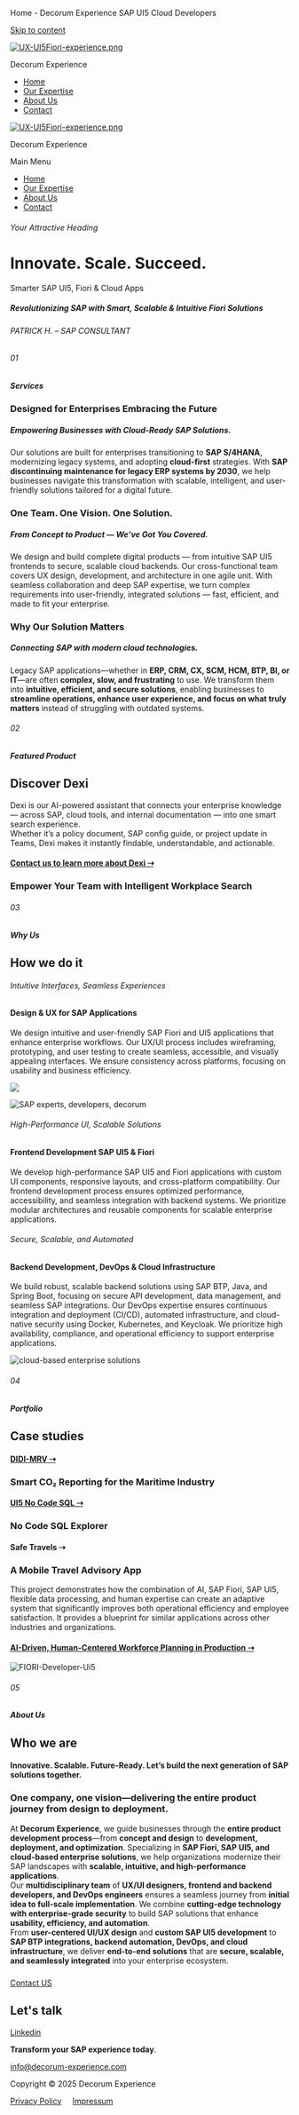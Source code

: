 Home - Decorum Experience SAP UI5 Cloud Developers


[Skip to content](#content "Skip to content")

[![UX-UI5Fiori-experience.png](https://decorum-experience.com/wp-content/uploads/2025/03/cropped-cropped-UX-UI5Fiori-experience-120x104.png)](https://decorum-experience.com/)

Decorum Experience

* [Home](https://decorum-experience.com/)
* [Our Expertise](https://decorum-experience.com/our-expertise-crafting-sap-ui5-applications/)
* [About Us](https://decorum-experience.com/about-us-sap-ui5-developers/)
* [Contact](https://decorum-experience.com/contact/)

[![UX-UI5Fiori-experience.png](https://decorum-experience.com/wp-content/uploads/2025/03/cropped-cropped-UX-UI5Fiori-experience-120x104.png)](https://decorum-experience.com/)

Decorum Experience

Main Menu

* [Home](https://decorum-experience.com/)
* [Our Expertise](https://decorum-experience.com/our-expertise-crafting-sap-ui5-applications/)
* [About Us](https://decorum-experience.com/about-us-sap-ui5-developers/)
* [Contact](https://decorum-experience.com/contact/)

[](https://decorum-experience.com/wp-content/uploads/2025/03/Adobestock-306514778-Video-Hd.mp4)

###### Your Attractive Heading

Innovate. Scale. Succeed.
=========================

Smarter SAP UI5, Fiori & Cloud Apps

##### Revolutionizing SAP with Smart, Scalable & Intuitive Fiori Solutions

###### PATRICK H. – SAP CONSULTANT

###### 01

##### Services

### Designed for Enterprises Embracing the Future

##### Empowering Businesses with Cloud-Ready SAP Solutions.

Our solutions are built for enterprises transitioning to **SAP S/4HANA**, modernizing legacy systems, and adopting **cloud-first** strategies. With **SAP discontinuing maintenance for legacy ERP systems by 2030**, we help businesses navigate this transformation with scalable, intelligent, and user-friendly solutions tailored for a digital future.

### One Team. One Vision. One Solution.

##### From Concept to Product — We’ve Got You Covered.

We design and build complete digital products — from intuitive SAP UI5 frontends to secure, scalable cloud backends. Our cross-functional team covers UX design, development, and architecture in one agile unit. With seamless collaboration and deep SAP expertise, we turn complex requirements into user-friendly, integrated solutions — fast, efficient, and made to fit your enterprise.

### Why Our Solution Matters

##### Connecting SAP with modern cloud technologies.

Legacy SAP applications—whether in **ERP, CRM, CX, SCM, HCM, BTP, BI, or IT**—are often **complex, slow, and frustrating** to use. We transform them into **intuitive, efficient, and secure solutions**, enabling businesses to **streamline operations, enhance user experience, and focus on what truly matters** instead of struggling with outdated systems.

###### 02

##### Featured Product

Discover Dexi
-------------

Dexi is our AI-powered assistant that connects your enterprise knowledge — across SAP, cloud tools, and internal documentation — into one smart search experience.  
Whether it’s a policy document, SAP config guide, or project update in Teams, Dexi makes it instantly findable, understandable, and actionable.

#### [Contact us to learn more about Dexi ⇢](http://www.decorum-experience.com/contact)

### Empower Your Team with Intelligent Workplace Search

###### 03

##### Why Us

How we do it
------------

###### Intuitive Interfaces, Seamless Experiences

#### Design & UX for SAP Applications

We design intuitive and user-friendly SAP Fiori and UI5 applications that enhance enterprise workflows. Our UX/UI process includes wireframing, prototyping, and user testing to create seamless, accessible, and visually appealing interfaces. We ensure consistency across platforms, focusing on usability and business efficiency.

![](https://decorum-experience.com/wp-content/uploads/2025/03/SAP-Fiori-SAP-UI5-1024x683.jpeg)

![](https://decorum-experience.com/wp-content/uploads/2025/03/SAP-experts-developers-decorum-1-1024x427.jpeg "SAP experts, developers, decorum")

###### High-Performance UI, Scalable Solutions

#### Frontend Development SAP UI5 & Fiori

We develop high-performance SAP UI5 and Fiori applications with custom UI components, responsive layouts, and cross-platform compatibility. Our frontend development process ensures optimized performance, accessibility, and seamless integration with backend systems. We prioritize modular architectures and reusable components for scalable enterprise applications.

###### Secure, Scalable, and Automated

#### Backend Development, DevOps & Cloud Infrastructure

We build robust, scalable backend solutions using SAP BTP, Java, and Spring Boot, focusing on secure API development, data management, and seamless SAP integrations. Our DevOps expertise ensures continuous integration and deployment (CI/CD), automated infrastructure, and cloud-native security using Docker, Kubernetes, and Keycloak. We prioritize high availability, compliance, and operational efficiency to support enterprise applications.

![](https://decorum-experience.com/wp-content/uploads/2025/03/cloud-based-enterprise-solutions-1-1024x512.jpeg "cloud-based enterprise solutions")

###### 04

##### Portfolio

Case studies
------------

#### [DIDI-MRV ⇢](https://decorum-experience.com/use-case-sapui5-co2compliance-system)

### Smart CO₂ Reporting for the Maritime Industry

#### [UI5 No Code SQL ⇢](http://www.decorum-experience.com/ui5-no-code-sql-for-sap)

### No Code SQL Explorer

#### Safe Travels ⇢

### A Mobile Travel Advisory App

This project demonstrates how the combination of AI, SAP Fiori, SAP UI5, flexible data processing, and human expertise can create an adaptive system that significantly improves both operational efficiency and employee satisfaction. It provides a blueprint for similar applications across other industries and organizations.

#### [AI-Driven, Human-Centered Workforce Planning in Production ⇢](https://decorum-experience.com/ai-driven-workforce-ui5-sap-fiori-app-2/)

![FIORI-Developer-Ui5](https://decorum-experience.com/wp-content/uploads/2025/03/DexfiORI.png "DexFIORI-Developer-Ui5")

###### 05

##### About Us

Who we are
----------

#### **Innovative. Scalable. Future-Ready.** Let’s build the next generation of **SAP solutions** together.

### One company, one vision—delivering the entire product journey from design to deployment.

At **Decorum Experience**, we guide businesses through the **entire product development process**—from **concept and design** to **development, deployment, and optimization**. Specializing in **SAP Fiori, SAP UI5, and cloud-based enterprise solutions**, we help organizations modernize their SAP landscapes with **scalable, intuitive, and high-performance applications**.  
Our **multidisciplinary team** of **UX/UI designers, frontend and backend developers, and DevOps engineers** ensures a seamless journey from **initial idea to full-scale implementation**. We combine **cutting-edge technology with enterprise-grade security** to build SAP solutions that enhance **usability, efficiency, and automation**.  
From **user-centered UI/UX design** and **custom SAP UI5 development** to **SAP BTP integrations, backend automation, DevOps, and cloud infrastructure**, we deliver **end-to-end solutions** that are **secure, scalable, and seamlessly integrated** into your enterprise ecosystem.



#####

[Contact US](https://decorum-experience.com/contact/)



Let's talk
----------

[Linkedin](http://www.linkedin.com/company/decorum-experience)

**Transform your SAP experience today**.



info@decorum-experience.com

Copyright © 2025 Decorum Experience

[Privacy Policy](https://decorum-experience.com/privacy-policy/)     [Impressum](https://decorum-experience.com/impressum-decroum-experience/)
